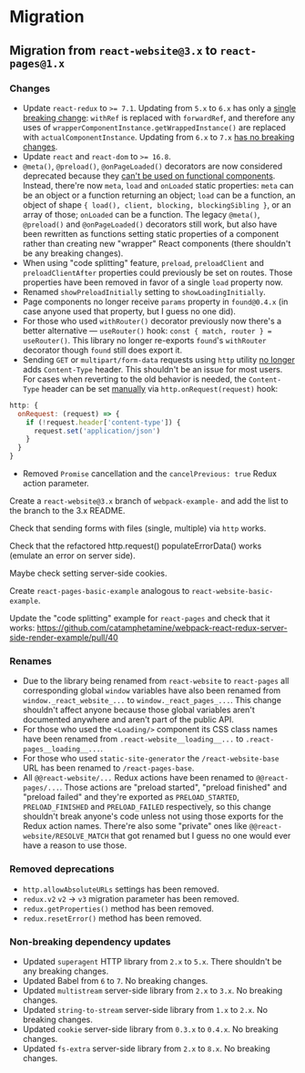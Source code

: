# Migration

## Migration from `react-website@3.x` to `react-pages@1.x`

### Changes

* Update `react-redux` to `>= 7.1`. Updating from `5.x` to `6.x` has only a [single breaking change](https://github.com/reduxjs/react-redux/issues/1104): `withRef` is replaced with `forwardRef`, and therefore any uses of `wrapperComponentInstance.getWrappedInstance()` are replaced with `actualComponentInstance`. Updating from `6.x` to `7.x` [has no breaking changes](https://github.com/reduxjs/react-redux/releases/tag/v7.0.1).
* Update `react` and `react-dom` to `>= 16.8`.
* `@meta()`, `@preload()`, `@onPageLoaded()` decorators are now considered deprecated because they [can't be used on functional components](https://github.com/tc39/proposal-decorators). Instead, there're now `meta`, `load` and `onLoaded` static properties: `meta` can be an object or a function returning an object; `load` can be a function, an object of shape `{ load(), client, blocking, blockingSibling }`, or an array of those; `onLoaded` can be a function. The legacy `@meta()`, `@preload()` and `@onPageLoaded()` decorators still work, but also have been rewritten as functions setting static properties of a component rather than creating new "wrapper" React components (there shouldn't be any breaking changes).
* When using "code splitting" feature, `preload`, `preloadClient` and `preloadClientAfter` properties could previously be set on routes. Those properties have been removed in favor of a single `load` property now.
* Renamed `showPreloadInitially` setting to `showLoadingInitially`.
* Page components no longer receive `params` property in `found@0.4.x` (in case anyone used that property, but I guess no one did).
* For those who used `withRouter()` decorator previously now there's a better alternative — `useRouter()` hook: `const { match, router } = useRouter()`. This library no longer re-exports `found`'s `withRouter` decorator though `found` still does export it.
* Sending `GET` or `multipart/form-data` requests using `http` utility [no longer](https://github.com/catamphetamine/react-website/issues/74) adds `Content-Type` header. This shouldn't be an issue for most users. For cases when reverting to the old behavior is needed, the `Content-Type` header can be set [manually](https://github.com/catamphetamine/react-website/issues/74#issuecomment-496443987) via `http.onRequest(request)` hook:

```js
http: {
  onRequest: (request) => {
    if (!request.header['content-type']) {
      request.set('application/json')
    }
  }
}
```

* Removed `Promise` cancellation and the `cancelPrevious: true` Redux action parameter.

Create a `react-website@3.x` branch of `webpack-example-` and add the list to the branch to the 3.x README.

Check that sending forms with files (single, multiple) via `http` works.

Check that the refactored http.request() populateErrorData() works (emulate an error on server side).

Maybe check setting server-side cookies.

Create `react-pages-basic-example` analogous to `react-website-basic-example`.

Update the "code splitting" example for `react-pages` and check that it works:
https://github.com/catamphetamine/webpack-react-redux-server-side-render-example/pull/40

### Renames

* Due to the library being renamed from `react-website` to `react-pages` all corresponding global `window` variables have also been renamed from `window._react_website_...` to `window._react_pages_...`. This change shouldn't affect anyone because those global variables aren't documented anywhere and aren't part of the public API.
* For those who used the `<Loading/>` component its CSS class names have been renamed from `.react-website__loading__...` to `.react-pages__loading__...`.
* For those who used `static-site-generator` the `/react-website-base` URL has been renamed to `/react-pages-base`.
* All `@@react-website/...` Redux actions have been renamed to `@@react-pages/...`. Those actions are "preload started", "preload finished" and "preload failed" and they're exported as `PRELOAD_STARTED`, `PRELOAD_FINISHED` and `PRELOAD_FAILED` respectively, so this change shouldn't break anyone's code unless not using those exports for the Redux action names. There're also some "private" ones like `@@react-website/RESOLVE_MATCH` that got renamed but I guess no one would ever have a reason to use those.

### Removed deprecations

* `http.allowAbsoluteURLs` settings has been removed.
* `redux.v2` `v2` -> `v3` migration parameter has been removed.
* `redux.getProperties()` method has been removed.
* `redux.resetError()` method has been removed.

### Non-breaking dependency updates

* Updated `superagent` HTTP library from `2.x` to `5.x`. There shouldn't be any breaking changes.
* Updated Babel from `6` to `7`. No breaking changes.
* Updated `multistream` server-side library from `2.x` to `3.x`. No breaking changes.
* Updated `string-to-stream` server-side library from `1.x` to `2.x`. No breaking changes.
* Updated `cookie` server-side library from `0.3.x` to `0.4.x`. No breaking changes.
* Updated `fs-extra` server-side library from `2.x` to `8.x`. No breaking changes.
